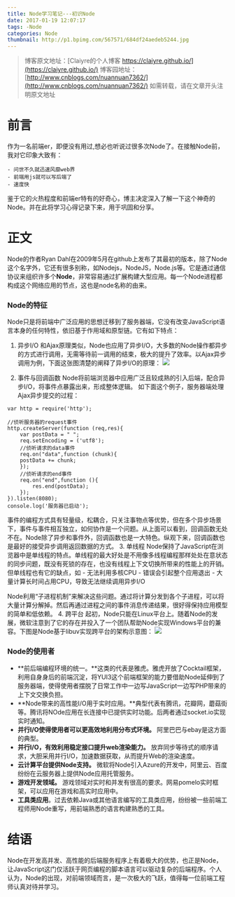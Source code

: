 ```yaml
---
title: Node学习笔记---初识Node
date: 2017-01-19 12:07:17
tags: -Node 
categories: Node
thumbnail: http://p1.bpimg.com/567571/684df24aedeb5244.jpg
---
```



>博客原文地址：[Claiyre的个人博客 https://claiyre.github.io/](https://claiyre.github.io/)
>博客园地址：[http://www.cnblogs.com/nuannuan7362/](http://www.cnblogs.com/nuannuan7362/)
>如需转载，请在文章开头注明原文地址


# 前言
作为一名前端er，即便没有用过,想必也听说过很多次Node了。在接触Node前，我对它印象大致有：

    - 问世不久就迅速风靡web界
    - 前端用js就可以写后端了
    - 速度快

<!--more-->

鉴于它的火热程度和前端er特有的好奇心，博主决定深入了解一下这个神奇的Node。并在此将学习心得记录下来，用于巩固和分享。

# 正文
Node的作者Ryan Dahl在2009年5月在github上发布了其最初的版本，除了Node这个名字外，它还有很多别称，如Nodejs，NodeJS，Node.js等。它是通过通信协议来组织许多个**Node**，非常容易通过扩展构建大型应用。每一个Node进程都构成这个网络应用的节点，这也是node名称的由来。
### Node的特征
Node只是将前端中广泛应用的思想迁移到了服务器端，它没有改变JavaScript语言本身的任何特性，依旧基于作用域和原型链。它有如下特点：
1. 异步I/O
和Ajax原理类似，Node也应用了异步I/O，大多数的Node操作都异步的方式进行调用，无需等待前一调用的结束，极大的提升了效率。以Ajax异步调用为例，下面这张图清楚的阐释了异步I/O的原理：
![](http://p1.bqimg.com/567571/a29c4f04b95d7169.png)


2. 事件与回调函数
Node将前端浏览器中应用广泛且较成熟的引入后端，配合异步I/O，将事件点暴露出来，形成整体逻辑。
如下面这个例子，服务器端处理Ajax异步提交的过程：

```
var http = require('http');

//侦听服务器的request事件
http.createServer(function (req,res){                                                                      
	var postData = " ";
	req.setEncoding = ('utf8');                                                                   
	//侦听请求的data事件
	req.on("data",function (chunk){
	postData += chunk;
	});
	//侦听请求的end事件
	req.on("end",function (){
		res.end(postData);
	});
}).listen(8080);
console.log('服务器已启动');

```

事件的编程方式具有轻量级，松耦合，只关注事物点等优势，但在多个异步场景下，事件与事件相互独立，如何协作是一个问题。从上面可以看到，回调函数无处不在。Node除了异步和事件外，回调函数也是一大特色。纵观下来，回调函数也是最好的接受异步调用返回数据的方式。
3. 单线程
Node保持了JavaScript在浏览器中是单线程的特点。单线程的最大好处是不用像多线程编程那样处处在意状态的同步问题，既没有死锁的存在，也没有线程上下文切换所带来的性能上的开销。但单线程也有它的缺点，如
	- 无法利用多核CPU
	- 错误会引起整个应用退出
	- 大量计算长时间占用CPU，导致无法继续调用异步I/O 

Node利用“子进程机制”来解决这些问题。通过将计算分发到各个子进程，可以将大量计算分解掉。然后再通过进程之间的事件消息传递结果，很好得保持应用模型的简单和低依赖。
4. 跨平台
起初，Node只能在Linux平台上。随着Node的发展，微软注意到了它的存在并投入了一个团队帮助Node实现Windows平台的兼容。下图是Node基于libuv实现跨平台的架构示意图：
![](http://p1.bpimg.com/567571/32f99fbd3c8181ed.png)

### Node的使用者
- **前后端编程环境的统一。**这类的代表是雅虎。雅虎开放了Cocktail框架，利用自身身后的前端沉淀，将YUI3这个前端框架的能力要借助Node延伸到了服务器端，使得使用者摆脱了日常工作中一边写JavaScript一边写PHP带来的上下文交换负担。
- **Node带来的高性能I/O用于实时应用。**典型代表有腾讯，花瓣网，蘑菇街等。腾讯将NOde应用在长连接中已提供实时功能。后两者通过socket.io实现实时通知。
- **并行I/O使得使用者可以更高效地利用分布式环境。** 阿里巴巴与ebay是这方面的典型。
- **并行I/O，有效利用稳定接口提升web渲染能力。** 放弃同步等待式的顺序请求，大胆采用并行I/O，加速数据获取，从而提升Web的渲染速度。
- **云计算平台提供Node支持。** 微软将Node引入Azure的开发中，阿里云、百度纷纷在云服务器上提供Node应用托管服务。
- **游戏开发领域。** 游戏领域对实时和并发有很高的要求。网易pomelo实时框架，可以应用在游戏和高实时应用中。
- **工具类应用**。过去依赖Java或其他语言编写的工具类应用，纷纷被一些前端工程师用Node重写，用前端熟悉的语言构建熟悉的工具。

# 结语
Node在开发高并发、高性能的后端服务程序上有着极大的优势，也正是Node，让JavaScript这门仅活跃于网页编程的脚本语言可以驱动复杂的后端程序。个人认为，Node的出现，对前端领域而言，是一次极大的飞跃，值得每一位前端工程师认真对待并学习。


